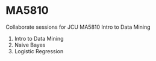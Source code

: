 # MA5810
Collaborate sessions for JCU MA5810 Intro to Data Mining

1. Intro to Data Mining
2. Naive Bayes
3. Logistic Regression
